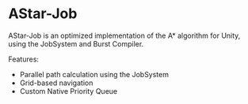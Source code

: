 # AStar-Job
AStar-Job is an optimized implementation of the A* algorithm for Unity, using the JobSystem and Burst Compiler.

Features:
- Parallel path calculation using the JobSystem
- Grid-based navigation
- Custom Native Priority Queue
